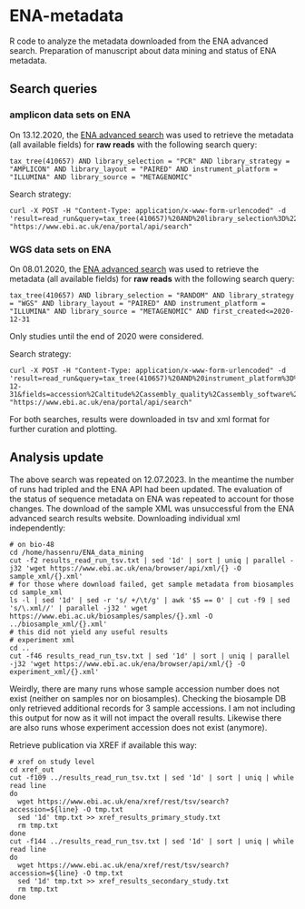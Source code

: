# ENA-metadata
R code to analyze the metadata downloaded from the ENA advanced search. Preparation of manuscript about data mining and status of ENA metadata.

## Search queries

### amplicon data sets on ENA
On 13.12.2020, the [ENA advanced search](https://www.ebi.ac.uk/ena/browser/advanced-search) was used to retrieve the metadata (all available fields) for **raw reads** with the following search query:

```
tax_tree(410657) AND library_selection = "PCR" AND library_strategy = "AMPLICON" AND library_layout = "PAIRED" AND instrument_platform = "ILLUMINA" AND library_source = "METAGENOMIC"
```

Search strategy:

```
curl -X POST -H "Content-Type: application/x-www-form-urlencoded" -d 'result=read_run&query=tax_tree(410657)%20AND%20library_selection%3D%22PCR%22%20AND%20library_strategy%3D%22AMPLICON%22%20AND%20library_layout%3D%22PAIRED%22%20AND%20instrument_platform%3D%22ILLUMINA%22%20AND%20library_source%3D%22METAGENOMIC%22&fields=accession%2Caltitude%2Cassembly_quality%2Cassembly_software%2Cbase_count%2Cbinning_software%2Cbio_material%2Cbroker_name%2Ccell_line%2Ccell_type%2Ccenter_name%2Cchecklist%2Ccollected_by%2Ccollection_date%2Ccompleteness_score%2Ccontamination_score%2Ccountry%2Ccram_index_aspera%2Ccram_index_ftp%2Ccram_index_galaxy%2Ccultivar%2Cculture_collection%2Cdepth%2Cdescription%2Cdev_stage%2Cecotype%2Celevation%2Cenvironment_biome%2Cenvironment_feature%2Cenvironment_material%2Cenvironmental_package%2Cenvironmental_sample%2Cexperiment_accession%2Cexperiment_alias%2Cexperiment_title%2Cexperimental_factor%2Cfastq_aspera%2Cfastq_bytes%2Cfastq_ftp%2Cfastq_galaxy%2Cfastq_md5%2Cfirst_created%2Cfirst_public%2Cgermline%2Chost%2Chost_body_site%2Chost_genotype%2Chost_gravidity%2Chost_growth_conditions%2Chost_phenotype%2Chost_sex%2Chost_status%2Chost_tax_id%2Cidentified_by%2Cinstrument_model%2Cinstrument_platform%2Cinvestigation_type%2Cisolate%2Cisolation_source%2Clast_updated%2Clat%2Clibrary_layout%2Clibrary_name%2Clibrary_selection%2Clibrary_source%2Clibrary_strategy%2Clocation%2Clon%2Cmating_type%2Cnominal_length%2Cnominal_sdev%2Cparent_study%2Cph%2Cproject_name%2Cprotocol_label%2Cread_count%2Crun_accession%2Crun_alias%2Csalinity%2Csample_accession%2Csample_alias%2Csample_collection%2Csample_description%2Csample_material%2Csample_title%2Csampling_campaign%2Csampling_platform%2Csampling_site%2Cscientific_name%2Csecondary_sample_accession%2Csecondary_study_accession%2Csequencing_method%2Cserotype%2Cserovar%2Csex%2Cspecimen_voucher%2Csra_aspera%2Csra_bytes%2Csra_ftp%2Csra_galaxy%2Csra_md5%2Cstrain%2Cstudy_accession%2Cstudy_alias%2Cstudy_title%2Csub_species%2Csub_strain%2Csubmission_accession%2Csubmitted_aspera%2Csubmitted_bytes%2Csubmitted_format%2Csubmitted_ftp%2Csubmitted_galaxy%2Csubmitted_host_sex%2Csubmitted_md5%2Csubmitted_sex%2Ctarget_gene%2Ctax_id%2Ctaxonomic_classification%2Ctaxonomic_identity_marker%2Ctemperature%2Ctissue_lib%2Ctissue_type%2Cvariety&limit=500000&format=tsv' "https://www.ebi.ac.uk/ena/portal/api/search"
```


### WGS data sets on ENA
On 08.01.2020, the [ENA advanced search](https://www.ebi.ac.uk/ena/browser/advanced-search) was used to retrieve the metadata (all available fields) for **raw reads** with the following search query:

```
tax_tree(410657) AND library_selection = "RANDOM" AND library_strategy = "WGS" AND library_layout = "PAIRED" AND instrument_platform = "ILLUMINA" AND library_source = "METAGENOMIC" AND first_created<=2020-12-31
```

Only studies until the end of 2020 were considered.

Search strategy:

```
curl -X POST -H "Content-Type: application/x-www-form-urlencoded" -d 'result=read_run&query=tax_tree(410657)%20AND%20instrument_platform%3D%22ILLUMINA%22%20AND%20library_layout%3D%22PAIRED%22%20AND%20library_selection%3D%22RANDOM%22%20AND%20library_source%3D%22METAGENOMIC%22%20AND%20library_strategy%3D%22WGS%22%20AND%20first_created%3C%3D2020-12-31&fields=accession%2Caltitude%2Cassembly_quality%2Cassembly_software%2Cbase_count%2Cbinning_software%2Cbio_material%2Cbroker_name%2Ccell_line%2Ccell_type%2Ccenter_name%2Cchecklist%2Ccollected_by%2Ccollection_date%2Ccompleteness_score%2Ccontamination_score%2Ccountry%2Ccram_index_aspera%2Ccram_index_ftp%2Ccram_index_galaxy%2Ccultivar%2Cculture_collection%2Cdepth%2Cdescription%2Cdev_stage%2Cecotype%2Celevation%2Cenvironment_biome%2Cenvironment_feature%2Cenvironment_material%2Cenvironmental_package%2Cenvironmental_sample%2Cexperiment_accession%2Cexperiment_alias%2Cexperiment_title%2Cexperimental_factor%2Cfastq_aspera%2Cfastq_bytes%2Cfastq_ftp%2Cfastq_galaxy%2Cfastq_md5%2Cfirst_created%2Cfirst_public%2Cgermline%2Chost%2Chost_body_site%2Chost_genotype%2Chost_gravidity%2Chost_growth_conditions%2Chost_phenotype%2Chost_sex%2Chost_status%2Chost_tax_id%2Cidentified_by%2Cinstrument_model%2Cinstrument_platform%2Cinvestigation_type%2Cisolate%2Cisolation_source%2Clast_updated%2Clat%2Clibrary_layout%2Clibrary_name%2Clibrary_selection%2Clibrary_source%2Clibrary_strategy%2Clocation%2Clon%2Cmating_type%2Cnominal_length%2Cnominal_sdev%2Cparent_study%2Cph%2Cproject_name%2Cprotocol_label%2Cread_count%2Crun_accession%2Crun_alias%2Csalinity%2Csample_accession%2Csample_alias%2Csample_collection%2Csample_description%2Csample_material%2Csample_title%2Csampling_campaign%2Csampling_platform%2Csampling_site%2Cscientific_name%2Csecondary_sample_accession%2Csecondary_study_accession%2Csequencing_method%2Cserotype%2Cserovar%2Csex%2Cspecimen_voucher%2Csra_aspera%2Csra_bytes%2Csra_ftp%2Csra_galaxy%2Csra_md5%2Cstrain%2Cstudy_accession%2Cstudy_alias%2Cstudy_title%2Csub_species%2Csub_strain%2Csubmission_accession%2Csubmitted_aspera%2Csubmitted_bytes%2Csubmitted_format%2Csubmitted_ftp%2Csubmitted_galaxy%2Csubmitted_host_sex%2Csubmitted_md5%2Csubmitted_sex%2Ctarget_gene%2Ctax_id%2Ctaxonomic_classification%2Ctaxonomic_identity_marker%2Ctemperature%2Ctissue_lib%2Ctissue_type%2Cvariety&format=tsv' "https://www.ebi.ac.uk/ena/portal/api/search"
```

For both searches, results were downloaded in tsv and xml format for further curation and plotting.


## Analysis update

The above search was repeated on 12.07.2023. In the meantime the number of runs had tripled and the ENA API had been updated. The evaluation of the status of sequence metadata on ENA was repeated to account for those changes.
The download of the sample XML was unsuccessful from the ENA advanced search results website. Downloading individual xml independently:

```
# on bio-48
cd /home/hassenru/ENA_data_mining
cut -f2 results_read_run_tsv.txt | sed '1d' | sort | uniq | parallel -j32 'wget https://www.ebi.ac.uk/ena/browser/api/xml/{} -O sample_xml/{}.xml'
# for those where download failed, get sample metadata from biosamples
cd sample_xml
ls -l | sed '1d' | sed -r 's/ +/\t/g' | awk '$5 == 0' | cut -f9 | sed 's/\.xml//' | parallel -j32 ' wget https://www.ebi.ac.uk/biosamples/samples/{}.xml -O ../biosample_xml/{}.xml'
# this did not yield any useful results
# experiment xml
cd ..
cut -f46 results_read_run_tsv.txt | sed '1d' | sort | uniq | parallel -j32 'wget https://www.ebi.ac.uk/ena/browser/api/xml/{} -O experiment_xml/{}.xml'
```

Weirdly, there are many runs whose sample accession number does not exist (neither on samples nor on biosamples). Checking the biosample DB only retrieved additional records for 3 sample accessions. I am not including this output for now as it will not impact the overall results. Likewise there are also runs whose experiment accession does not exist (anymore).


Retrieve publication via XREF if available this way:

```
# xref on study level
cd xref_out
cut -f109 ../results_read_run_tsv.txt | sed '1d' | sort | uniq | while read line
do
  wget https://www.ebi.ac.uk/ena/xref/rest/tsv/search?accession=${line} -O tmp.txt
  sed '1d' tmp.txt >> xref_results_primary_study.txt
  rm tmp.txt
done
cut -f144 ../results_read_run_tsv.txt | sed '1d' | sort | uniq | while read line
do
  wget https://www.ebi.ac.uk/ena/xref/rest/tsv/search?accession=${line} -O tmp.txt
  sed '1d' tmp.txt >> xref_results_secondary_study.txt
  rm tmp.txt
done
```





